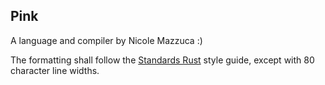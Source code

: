 Pink
---
A language and compiler by Nicole Mazzuca :)

The formatting shall follow the [Standards Rust] style guide, except with 80
character line widths.

[Standards Rust]: https://ubsan.github.io/style/
